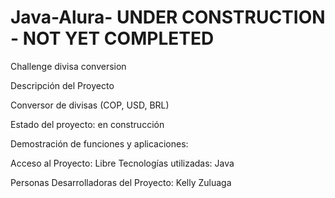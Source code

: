 # Java-Alura- UNDER CONSTRUCTION - NOT YET COMPLETED
Challenge divisa conversion





Descripción del Proyecto

Conversor de divisas (COP, USD, BRL)

Estado del proyecto: en construcción

Demostración de funciones y aplicaciones:

Acceso al Proyecto: Libre
Tecnologías utilizadas: Java 

Personas Desarrolladoras del Proyecto: Kelly Zuluaga
